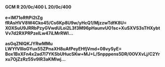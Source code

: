#### GCM R 20/0c/400 L 20/0c/400
**e+lM71oRftPi2tZg**<br/>**fRAsHVV8W4Cko45/Cs6Kp8U9w/yHcQ1/MjzzwTdfK8U=**<br/>**XOXSuU9JRRbPzyGVwdULoi2L3f3M96pHaunvUO1sc+XuSXVS3sTHXybtVv7d2RXPRPzeILw47iLMrRWI...**<br/><br/>
**asGqZNlQKJYRwMMu**<br/>**LWYfVllloGYux55ZPnaXH8uAfPeyEHfjVmd+08vySyE=**<br/>**Box1BxXFn4x2ad7l7YKSbUHucSKw+MJ+L/Snpppens5DR/0OVXvLj/C2Yrxu7OjZzRz5Sv9lR3aKMIwj...**